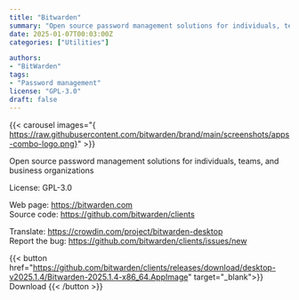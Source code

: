 ```yaml
---
title: "Bitwarden"
summary: "Open source password management solutions for individuals, teams, and business organizations."
date: 2025-01-07T00:03:00Z
categories: ["Utilities"]

authors:
- "BitWarden"
tags: 
- "Password management"
license: "GPL-3.0"
draft: false
---
```


{{< carousel images="{ https://raw.githubusercontent.com/bitwarden/brand/main/screenshots/apps-combo-logo.png}" >}}

Open source password management solutions for individuals, teams, and business organizations

License: GPL-3.0

Web page: <https://bitwarden.com>  
Source code: <https://github.com/bitwarden/clients>

Translate: <https://crowdin.com/project/bitwarden-desktop>  
Report the bug: <https://github.com/bitwarden/clients/issues/new>  

{{< button href="https://github.com/bitwarden/clients/releases/download/desktop-v2025.1.4/Bitwarden-2025.1.4-x86_64.AppImage" target="_blank">}}
Download
{{< /button >}}